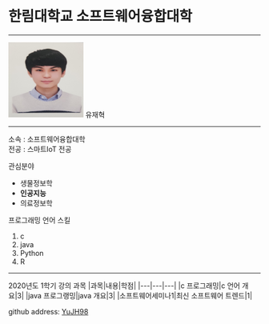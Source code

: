 # 한림대학교 소프트웨어융합대학
---
<img src=YJH.jpg height=150 width=150>
유재혁

---

소속 : 소프트웨어융합대학   
전공 : 스마트IoT 전공

관심분야    
* 생물정보학
* **인공지능**
* 의료정보학

프로그래밍 언어 스킬
1. c
2. java
3. Python
4. R

----------------

2020년도 1학기 강의 과목
|과목|내용|학점|
|---|---|---|
|c 프로그래밍|c 언어 개요|3|
|java 프로그랭밍|java 개요|3|
|소프트웨어세미나1|최신 소프트웨어 트렌드|1|


github address: [YuJH98][github]    

[github]:htttp://github.com/YuJH98


